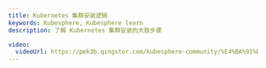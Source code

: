 ```yaml
---
title: Kubernetes 集群安装逻辑
keywords: Kubesphere, Kubesphere learn
description: 了解 Kubernetes 集群安装的大致步骤

video:
  videoUrl: https://pek3b.qingstor.com/kubesphere-community/%E4%BA%91%E5%8E%9F%E7%94%9F%E5%AE%9E%E6%88%98/30%E3%80%81Kubernetes-%E5%9F%BA%E7%A1%80%E6%A6%82%E5%BF%B5-%E9%9B%86%E7%BE%A4%E5%AE%89%E8%A3%85%E9%80%BB%E8%BE%91.mp4
---
```


